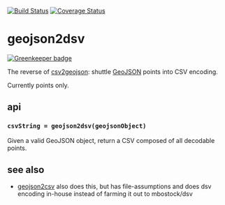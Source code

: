 [![Build Status](https://travis-ci.org/mapbox/geojson2dsv.png)](https://travis-ci.org/mapbox/geojson2dsv) [![Coverage Status](https://coveralls.io/repos/mapbox/geojson2dsv/badge.png)](https://coveralls.io/r/mapbox/geojson2dsv)

# geojson2dsv

[![Greenkeeper badge](https://badges.greenkeeper.io/tmcw/geojson2dsv.svg)](https://greenkeeper.io/)

The reverse of [csv2geojson](https://github.com/mapbox/csv2geojson): shuttle [GeoJSON](http://geojson.org/) points into
CSV encoding.

Currently points only.

## api

### `csvString = geojson2dsv(geojsonObject)`

Given a valid GeoJSON object, return a CSV composed of all decodable points.

## see also

* [geojson2csv](https://github.com/morganherlocker/geojson2csv) also does this, but has file-assumptions and does dsv encoding in-house instead of farming it out to mbostock/dsv
